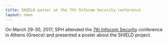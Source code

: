 ```yaml
---
title: SHIELD poster at the 7th Infocom Security conference
layout: news
---
```

On March 29-30, 2017, SPH attended the [7th Infocom Security][1] conference in Athens (Greece) and presented a poster about the SHIELD project.

[1]: http://www.infocomsecurity.gr/en/
